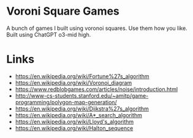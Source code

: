 # Voroni Square Games
A bunch of games I built using voronoi squares. Use them how you like.
Built using ChatGPT o3-mid high.
# Links
- https://en.wikipedia.org/wiki/Fortune%27s_algorithm
- https://en.wikipedia.org/wiki/Voronoi_diagram
- https://www.redblobgames.com/articles/noise/introduction.html
- http://www-cs-students.stanford.edu/~amitp/game-programming/polygon-map-generation/
- https://en.wikipedia.org/wiki/Dijkstra%27s_algorithm
- https://en.wikipedia.org/wiki/A*_search_algorithm
- https://en.wikipedia.org/wiki/Lloyd's_algorithm
- https://en.wikipedia.org/wiki/Halton_sequence
